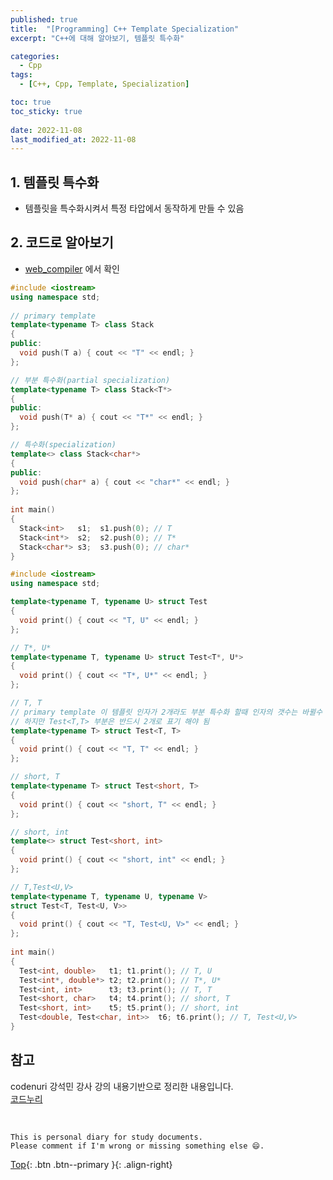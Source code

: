 ```yaml
---
published: true
title:  "[Programming] C++ Template Specialization"
excerpt: "C++에 대해 알아보기, 템플릿 특수화"

categories:
  - Cpp
tags:
  - [C++, Cpp, Template, Specialization]

toc: true
toc_sticky: true
 
date: 2022-11-08
last_modified_at: 2022-11-08
---
```


## 1. 템플릿 특수화
- 템플릿을 특수화시켜서 특정 타압에서 동작하게 만들 수 있음

## 2. 코드로 알아보기
- [web_compiler](https://godbolt.org/) 에서 확인

```cpp
#include <iostream> 
using namespace std; 
  
// primary template 
template<typename T> class Stack 
{ 
public: 
  void push(T a) { cout << "T" << endl; } 
};

// 부분 특수화(partial specialization) 
template<typename T> class Stack<T*> 
{ 
public: 
  void push(T* a) { cout << "T*" << endl; } 
};

// 특수화(specialization) 
template<> class Stack<char*> 
{ 
public: 
  void push(char* a) { cout << "char*" << endl; } 
}; 
  
int main() 
{ 
  Stack<int>   s1;  s1.push(0); // T
  Stack<int*>  s2;  s2.push(0); // T*
  Stack<char*> s3;  s3.push(0); // char*
}
```

```cpp
#include <iostream> 
using namespace std; 

template<typename T, typename U> struct Test 
{ 
  void print() { cout << "T, U" << endl; } 
};

// T*, U* 
template<typename T, typename U> struct Test<T*, U*> 
{ 
  void print() { cout << "T*, U*" << endl; } 
}; 

// T, T 
// primary template 이 템플릿 인자가 2개라도 부분 특수화 할때 인자의 갯수는 바뀔수 있음
// 하지만 Test<T,T> 부분은 반드시 2개로 표기 해야 됨
template<typename T> struct Test<T, T> 
{ 
  void print() { cout << "T, T" << endl; } 
}; 

// short, T 
template<typename T> struct Test<short, T> 
{ 
  void print() { cout << "short, T" << endl; } 
}; 

// short, int 
template<> struct Test<short, int> 
{ 
  void print() { cout << "short, int" << endl; } 
}; 

// T,Test<U,V> 
template<typename T, typename U, typename V>  
struct Test<T, Test<U, V>> 
{ 
  void print() { cout << "T, Test<U, V>" << endl; } 
}; 
  
int main() 
{ 
  Test<int, double>   t1; t1.print(); // T, U 
  Test<int*, double*> t2; t2.print(); // T*, U* 
  Test<int, int>      t3; t3.print(); // T, T 
  Test<short, char>   t4; t4.print(); // short, T 
  Test<short, int>    t5; t5.print(); // short, int 
  Test<double, Test<char, int>>  t6; t6.print(); // T, Test<U,V> 
}
```

## 참고
codenuri 강석민 강사 강의 내용기반으로 정리한 내용입니다.  
[코드누리](https://github.com/codenuri)

<br>

    This is personal diary for study documents.
    Please comment if I'm wrong or missing something else 😄. 

[Top](#){: .btn .btn--primary }{: .align-right}